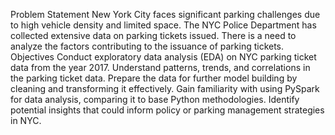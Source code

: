 Problem Statement
New York City faces significant parking challenges due to high vehicle density and limited space.
The NYC Police Department has collected extensive data on parking tickets issued.
There is a need to analyze the factors contributing to the issuance of parking tickets.
Objectives
Conduct exploratory data analysis (EDA) on NYC parking ticket data from the year 2017.
Understand patterns, trends, and correlations in the parking ticket data.
Prepare the data for further model building by cleaning and transforming it effectively.
Gain familiarity with using PySpark for data analysis, comparing it to base Python methodologies.
Identify potential insights that could inform policy or parking management strategies in NYC.
